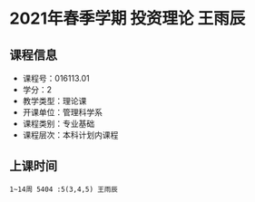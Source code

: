 # 2021年春季学期 投资理论 王雨辰






## 课程信息

- 课程号：016113.01
- 学分：2
- 教学类型：理论课
- 开课单位：管理科学系
- 课程类别：专业基础
- 课程层次：本科计划内课程

## 上课时间

```
1~14周 5404 :5(3,4,5) 王雨辰
```


